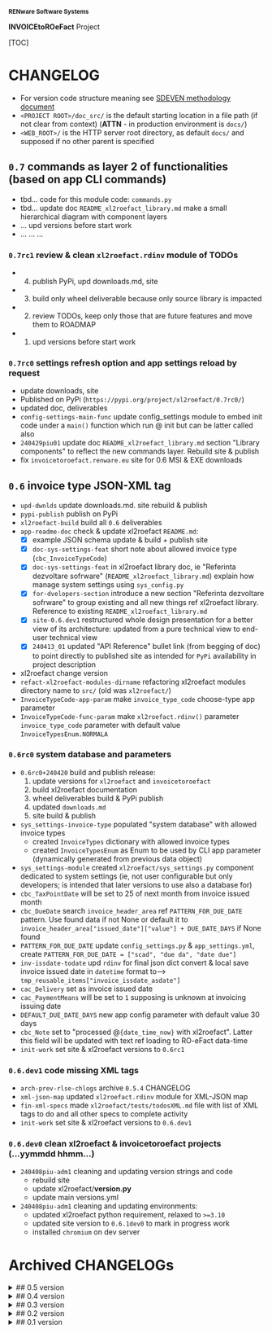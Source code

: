 <small>**RENware Software Systems**</small>

**INVOICEtoROeFact** Project

[TOC]


# CHANGELOG

- For version code structure meaning see [SDEVEN methodology document](http://sdeven.renware.eu)
- `<PROJECT ROOT>/doc_src/` is the default starting location in a file path (if not clear from context) (**ATTN** - in production environment is `docs/`)
- `<WEB_ROOT>/` is the HTTP server root directory, as default `docs/` and supposed if no other parent is specified


<!-- #TODO #NOTE ...
====[ General PLAN ]====

* ---[ general planning board ]---:
    * -#NOTE link Swagger servicii web: `https://mfinante.gov.ro/web/efactura/informatii-tehnice`
    * -#NOTE link specif API incarcare fact: `https://mfinante.gov.ro/static/10/eFactura/upload.html#/EFacturaUpload/handleRequest`

* ---[ FUTURE NEW APP COMMANDS ]---:
    * `config` - set `config_settings.py` variables (make it INTERACTIVELY using `Rich prompt`)
    * `xl2json` - 99% closed
    * `json2xml` - see module WRXML,
    * `json2pdf` - new module. tbd..,
    * `xml2roefact` - see module LDXML
    * chk for other commands from doc `https://invoicetoroefact.renware.eu/commercial_agreement/110-SRE-api_to_roefact_requirements.html#componenta-xl2roefact`
-->



## `0.7` commands as layer 2 of functionalities (based on app CLI commands)

* tbd... code for this module code: `commands.py`
* tbd... update doc `README_xl2roefact_library.md` make a small hierarchical diagram with component layers
* ... upd versions before start work
* ... ... ...

### `0.7rc1` review & clean `xl2roefact.rdinv` module of TODOs

* 4. publish PyPi, upd downloads.md, site
* 3. build only wheel deliverable because only source library is impacted
* 2. review TODOs, keep only those that are future features and move them to ROADMAP
* 1. upd versions before start work

### `0.7rc0` settings refresh option and app settings reload by request

* update downloads, site
* Published on PyPi (`https://pypi.org/project/xl2roefact/0.7rc0/`)
* updated doc, deliverables
* `config-settings-main-func` update config_settings module to embed init code under a `main()` function which run @ init but can be latter called also
* `240429piu01` update doc `README_xl2roefact_library.md` section "Library components" to reflect the new commands layer. Rebuild site & publish
* fix `invoicetoroefact.renware.eu` site for 0.6 MSI & EXE downloads








## `0.6` invoice type JSON-XML tag

* `upd-dwnlds` update downloads.md. site rebuild & publish
* `pypi-publish` publish on PyPi
* `xl2roefact-build` build all `0.6` deliverables
* `app-readme-doc` check & update xl2roefact `README.md`:
    * [x] example JSON schema update & build + publish site
    * [x] `doc-sys-settings-feat` short note about allowed invoice type (`cbc_InvoiceTypeCode`)
    * [x] `doc-sys-settings-feat` in xl2roefact library doc, ie "Referinta dezvoltare sofrware" (`README_xl2roefact_library.md`) explain how manage system settings using `sys_config.py`
    * [x] `for-dvelopers-section` introduce a new section "Referinta dezvoltare sofrware" to group existing and all new things ref xl2roefact library. Reference to existing `README_xl2roefact_library.md`
    * [x] `site-0.6.dev1` restructured whole design presentation for a better view of its architecture: updated from a pure technical view to end-user technical view
    * [x] `240413_01` updated "API Reference" bullet link (from begging of doc) to point directly to published site as intended for `PyPi` availability in project description
* xl2roefact change version
* `refact-xl2roefact-modules-dirname` refactoring xl2roefact modules directory name to `src/` (old was `xl2roefact/`)
* `InvoiceTypeCode-app-param` make `invoice_type_code` choose-type app parameter
* `InvoiceTypeCode-func-param` make `xl2roefact.rdinv()` parameter `invoice_type_code` parameter with default value `InvoiceTypesEnum.NORMALA`

### `0.6rc0` system database and parameters

* `0.6rc0+240420` build and publish release:
    1. update versions for `xl2roefact` and `invoicetoroefact`
    2. build xl2roefact documentation
    4. wheel deliverables build & PyPi publish
    5. updated `downloads.md`
    6. site build & publish
* `sys_settings-invoice-type` populated "system database" with allowed invoice types
    * created `InvoiceTypes` dictionary with allowed invoice types
    * created `InvoiceTypesEnum` as Enum to be used by CLI app parameter (dynamically generated from previous data object)
* `sys_settings-module` created `xl2roefact/sys_settings.py` component dedicated to system settings (ie, not user configurable but only developers; is intended that later versions to use also a database for)
* `cbc_TaxPointDate` will be set to 25 of next month from invoice issued month
* `cbc_DueDate` search `invoice_header_area` ref `PATTERN_FOR_DUE_DATE` pattern. Use found data if not None or default it to `invoice_header_area["issued_date"]["value"] + DUE_DATE_DAYS` if None found
* `PATTERN_FOR_DUE_DATE` update `config_settings.py` & `app_settings.yml`, create `PATTERN_FOR_DUE_DATE = ["scad", "due da", "date due"]`
* `inv-issdate-todate` upd `rdinv` for final json dict convert & local save invoice issued date in `datetime` format to--> `tmp_reusable_items["invoice_issdate_asdate"]`
* `cac_Delivery` set as invoice issued date
* `cac_PaymentMeans` will be set to `1` supposing is unknown at invoicing issuing date
* `DEFAULT_DUE_DATE_DAYS` new app config parameter with default value 30 days
* `cbc_Note` set to "processed @`{date_time_now}` with xl2roefact". Latter this field will be updated with text ref loading to RO-eFact data-time
* `init-work` set site & xl2roefact versions to `0.6rc1`

### `0.6.dev1` code missing XML tags

* `arch-prev-rlse-chlogs` archive `0.5.4` CHANGELOG
* `xml-json-map` updated `xl2roefact.rdinv` module for XML-JSON map
* `fin-xml-specs` made `xl2roefact/tests/todosXML.md` file with list of XML tags to do and all other specs to complete activity
* `init-work` set site & xl2roefact versions to `0.6.dev1`

### `0.6.dev0` clean xl2roefact & invoicetoroefact projects (...yymmdd hhmm...)

* `240408piu-adm1` cleaning and updating version strings and code
    * rebuild site
    * update xl2roefact/__version.py__
    * update main versions.yml
* `240408piu-adm1`  cleaning and updating environments:
    * updated xl2roefact python requirement, relaxed to `>=3.10`
    * updated site version to `0.6.1dev0` to mark in progress work
    * installed `chromium` on dev server






# Archived CHANGELOGs

<!--* [...v_xxx...](./changelog_history/CHANGELOG-xxx.md) -->

<details markdown="1"><summary markdown="1">
## 0.5 version
</summary>

* [`0.5.4` invoice supplier from owner master data](./changelog_history/CHANGELOG-0.5.4.md)
* [`0.5.3rc1` fix invoice JSON key "cac:Party" naming](./changelog_history/CHANGELOG-0.5.3rc1.md)
* [`0.5.3rc0` invoice supplier from Excel](./changelog_history/CHANGELOG-0.5.3rc0.md)
* [`0.5.2.dev2` release xl2roefact.`0.4.1.dev1` fix sEXE bug from `0.4.1.dev0` version](./changelog_history/CHANGELOG-0.5.2.dev2.md)
* [`0.5.1.dev1` site readability improvements](./changelog_history/CHANGELOG-0.5.1.dev1.md)
</details>




<details markdown="1"><summary markdown="1">
## 0.4 version
</summary>

* [`0.4.1.dev0` xl2roefact include a data directory in package for various data files "built-in" package](./changelog_history/CHANGELOG-0.4.1.dev0.md)
* [`0.4.0.dev2` externalize recommended rules for updating app setting rules](./changelog_history/CHANGELOG-0.4.0.dev2.md)
</details>




<details markdown="1"><summary markdown="1">
## 0.3 version
</summary>

* [`0.3.2b0` single EXE version](./changelog_history/CHANGELOG-0.3.2b0.md)
* [`0.3.1b1` fixed bug JSON->["Invoice"]["cac_InvoiceLine"] list[list]](./changelog_history/CHANGELOG-0.3.1b1.md)
* [`0.3.1b`  promote v0.3.0b0 deliverables: WHEEL, TRA.GZ, MSI to `0.3.1b`](./changelog_history/CHANGELOG-0.3.1b.md)
* [`0.3.0b` xl2roefact invoice taxes summary](./changelog_history/CHANGELOG-0.3.0b.md)
</details>




<details markdown="1"><summary markdown="1">
## 0.2 version
</summary>

* [`0.2.2.dev` project development environment improvements](./changelog_history/CHANGELOG-0.2.2.dev.md)
* [`0.2.1b` invoice grand totals](./changelog_history/CHANGELOG-0.2.1b.md)
* [`0.2.0b` xl2roefact invoice customer info-optional items (bank, email, reg-com, phone)](./changelog_history/CHANGELOG-0.2.0b.md)
</details>




<details markdown="1"><summary markdown="1">
## 0.1 version
</summary>

* [`0.1.22b` xl2roefact application interface improvements](./changelog_history/CHANGELOG-0.1.22b.md)
* [`0.1.21.post3` cleaned system documentation and site](./changelog_history/CHANGELOG-0.1.21.post3.md)
* [`0.1.21.post2` xl2roefact app detailed section with commands & options "--help" like](./changelog_history/CHANGELOG-0.1.21.post2.md)
* [`0.1.21.post1` fixed missing links in site root index page](./changelog_history/CHANGELOG-0.1.21.post1.md)
* [`0.1.21` rollout news in system portal invoicetoroefact.renware.eu](./changelog_history/CHANGELOG-0.1.21.md)
* [`0.1.20.dev` invoice customer address](./changelog_history/CHANGELOG-0.1.20.dev.md)
* [`0.1.19.dev` invoice customer and partial invoice total values calculations](./changelog_history/CHANGELOG-0.1.19.dev.md)
* [`0.1.18.dev` invoice customer CUI partial invoice total values calculations](./changelog_history/CHANGELOG-0.1.18.dev.md)
* [`0.1.17.dev` fixed all application & package running standard ways](./changelog_history/CHANGELOG-0.1.17.dev.md)
* [`0.1.16.dev` improving Excel kv-data search with "IN-LABEL" method](./changelog_history/CHANGELOG-0.1.16.dev.md)
* [`0.1.15` updated solution portal `http://invoicetoroefact.renware.eu/`](./changelog_history/CHANGELOG-0.1.15.md)
* [`0.1.14.dev` invoice issue date](./changelog_history/CHANGELOG-0.1.14.dev.md)
* [`0.1.13.dev` invoice currency](./changelog_history/CHANGELOG-0.1.13.dev.md)
* [`0.1.12.dev` invoice number](./changelog_history/CHANGELOG-0.1.12.dev.md)
* [`0.1.11.dev` packaging improvements for app & xl2roefact package](./changelog_history/CHANGELOG-0.1.11.dev.md)
* [`0.1.10.dev` command interface improved, `msi` package building, invoice template & updated documentation](./changelog_history/CHANGELOG-0.1.10.dev.md)
* [`0.1.9.dev` `xl2roefact.RDINV` running executable and distribution kit](./changelog_history/CHANGELOG-0.1.9.dev.md)
* [`0.1.8.dev` improved application structure and first executable release](./changelog_history/CHANGELOG-0.1.8.dev.md)
* [`0.1.7.dev` `xl2roefact.RDINV` invoice items & metadata + *OPEN ISSUES*](./changelog_history/CHANGELOG-0.1.7.dev.md)
* [`0.1.6.dev` commercial agreement OPTIONS document](changelog_history/CHANGELOG-0.1.6.dev.md)
* [`0.1.5.dev` init component *xl2roefact* for CLI application](./changelog_history/CHANGELOG-0.1.5.dev.md)
* [`0.1.4.dev` Create system backbone structure](./changelog_history/CHANGELOG-0.1.4.dev.md)
* [`0.1.3.dev` Enhancing `payments_validation_board` technical proposal](./changelog_history/CHANGELOG-0.1.3.dev.md)
* [`0.1.2.dev` Enhancing `APItoROefact` technical proposal](./changelog_history/CHANGELOG-0.1.2.dev.md)
* [`0.1.1.dev` Elaborating technical proposal](./changelog_history/CHANGELOG-0.1.1.dev.md)
* [`0.1.0.dev` System raw backbone](./changelog_history/CHANGELOG-0.1.0.dev.md)
</details>


